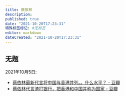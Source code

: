 ```yaml
---
title: 蔡依林
description:
published: true
date: "2021-10-20T17:23:31"
特殊标签标记: #无标签
editor: markdown
dateCreated: "2021-10-20T17:23:31"
---
```


## 无题

2021年10月5日:

+ [蔡依林最新代言将中国与香港并列。。什么水平？ - 豆瓣](https://web.archive.org/web/20211020074915/https://www.douban.com/group/topic/248867079/)
+ [蔡依林代言渣打银行，把香港和中国并称为国家 - 豆瓣](https://web.archive.org/web/20211020075046/https://www.douban.com/group/topic/248920513/)
